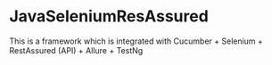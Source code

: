 # JavaSeleniumResAssured

This is a framework which is integrated with Cucumber + Selenium + RestAssured (API) + Allure + TestNg

